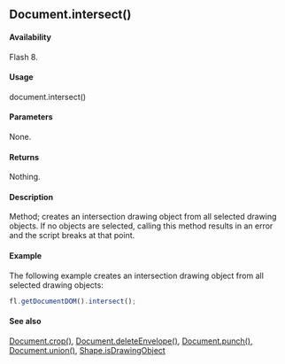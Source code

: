 ## Document.intersect()

#### Availability

Flash 8.

#### Usage

document.intersect()

#### Parameters

None.

#### Returns

Nothing.

#### Description

Method; creates an intersection drawing object from all selected drawing objects. If no objects are selected, calling this method results in an error and the script breaks at that point.

#### Example

The following example creates an intersection drawing object from all selected drawing objects:

```javascript
fl.getDocumentDOM().intersect();
```

#### See also

[Document.crop()](../Document_object/Document37.md), [Document.deleteEnvelope()](../Document_object/Document41.md), [Document.punch()](../Document_object/Document230.md), [Document.union()](../Document_object/Document6120.md), [Shape.isDrawingObject](../Shape_object/Shape6.md)
